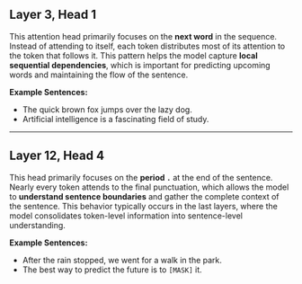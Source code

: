 ## Layer 3, Head 1
This attention head primarily focuses on the **next word** in the sequence. Instead of attending to itself, each token distributes most of its attention to the token that follows it. This pattern helps the model capture **local sequential dependencies**, which is important for predicting upcoming words and maintaining the flow of the sentence.

**Example Sentences:**
- The quick brown fox jumps over the lazy dog.
- Artificial intelligence is a fascinating field of study.

---

## Layer 12, Head 4
This head primarily focuses on the **period `.`** at the end of the sentence. Nearly every token attends to the final punctuation, which allows the model to **understand sentence boundaries** and gather the complete context of the sentence. This behavior typically occurs in the last layers, where the model consolidates token-level information into sentence-level understanding.

**Example Sentences:**
- After the rain stopped, we went for a walk in the park.
- The best way to predict the future is to `[MASK]` it.
